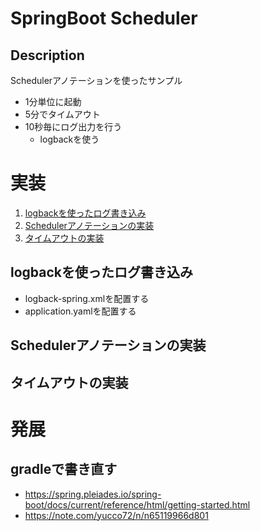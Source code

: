 # SpringBoot Scheduler

## Description
Schedulerアノテーションを使ったサンプル

- 1分単位に起動
- 5分でタイムアウト
- 10秒毎にログ出力を行う
  - logbackを使う

# 実装
1. [logbackを使ったログ書き込み](#logbackを使ったログ書き込み)
1. [Schedulerアノテーションの実装](#schedulerアノテーションの実装)
1. [タイムアウトの実装](#タイムアウトの実装)

## logbackを使ったログ書き込み
- logback-spring.xmlを配置する
- application.yamlを配置する

## Schedulerアノテーションの実装
## タイムアウトの実装

# 発展
## gradleで書き直す
- https://spring.pleiades.io/spring-boot/docs/current/reference/html/getting-started.html
- https://note.com/yucco72/n/n65119966d801


